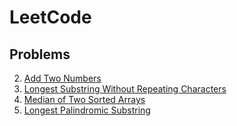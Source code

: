 # LeetCode

## Problems

2. [Add Two Numbers](./2-Add-Two-Numbers(Medium))
3. [Longest Substring Without Repeating Characters](./3-Longest-Substring-Without-Repeating-Characters(Medium))
4. [Median of Two Sorted Arrays](./4-Median-of-Two-Sorted-Arrays(Hard))
5. [Longest Palindromic Substring](./5-Longest-Palindromic-Substring(Medium))